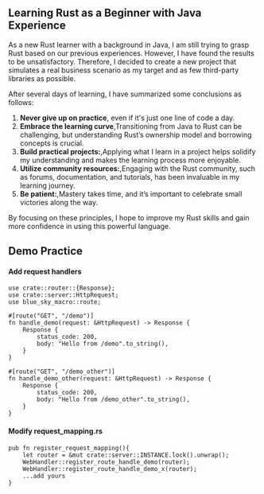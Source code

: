 ## Learning Rust as a Beginner with Java Experience

As a new Rust learner with a background in Java, I am still trying to grasp Rust based on our previous experiences.
However, I have found the results to be unsatisfactory. Therefore, I decided to create a new project that simulates a
real business scenario as my target and as few third-party libraries as possible.

After several days of learning, I have summarized some conclusions as follows:

1. **Never give up on practice**, even if it's just one line of code a day.
2. **Embrace the learning curve**,Transitioning from Java to Rust can be challenging, but understanding Rust’s ownership
   model and borrowing concepts is crucial.
3. **Build practical projects:**,Applying what I learn in a project helps solidify my understanding and makes the
   learning process more enjoyable.
4. **Utilize community resources:**,Engaging with the Rust community, such as forums, documentation, and tutorials, has
   been invaluable in my learning journey.
5. **Be patient:**,Mastery takes time, and it’s important to celebrate small victories along the way.

By focusing on these principles, I hope to improve my Rust skills and gain more confidence in using this powerful
language.

## Demo Practice

#### Add request handlers

```
use crate::router::{Response};
use crate::server::HttpRequest;
use blue_sky_macro::route;

#[route("GET", "/demo")]
fn handle_demo(request: &HttpRequest) -> Response {
    Response {
        status_code: 200,
        body: "Hello from /demo".to_string(),
    }
}

#[route("GET", "/demo_other")]
fn handle_demo_other(request: &HttpRequest) -> Response {
    Response {
        status_code: 200,
        body: "Hello from /demo_other".to_string(),
    }
}
```

#### Modify request_mapping.rs

```
pub fn register_request_mapping(){
    let router = &mut crate::server::INSTANCE.lock().unwrap();
    WebHandler::register_route_handle_demo(router);
    WebHandler::register_route_handle_demo_x(router);
    ...add yours
}